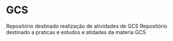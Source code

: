 # GCS
Repositório destinado realização de atividades de GCS
Repositório destinado a praticas e estudos e atidades da materia GCS
